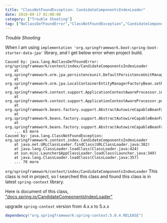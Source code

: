 ```yaml
---
title: "ClassNotFoundException: CandidateComponentsIndexLoader"
date: 2019-09-17 01:00:00
category: ["Trouble Shooting"]
tag: ["NoClassDefFoundError","ClassNotFoundException","CandidateComponentsIndexLoader","Spring 4","Spring 5","Spring"]
---
```


_Trouble Shooting_

When I am using `implementation 'org.springframework.boot:spring-boot-starter-data-jpa'` library, 
and I get below error when project build.

```
Caused by: java.lang.NoClassDefFoundError: org/springframework/context/index/CandidateComponentsIndexLoader
	at org.springframework.orm.jpa.persistenceunit.DefaultPersistenceUnitManager.setResourceLoader(DefaultPersistenceUnitManager.java:431)
	at org.springframework.orm.jpa.LocalContainerEntityManagerFactoryBean.setResourceLoader(LocalContainerEntityManagerFactoryBean.java:320)
	at org.springframework.context.support.ApplicationContextAwareProcessor.invokeAwareInterfaces(ApplicationContextAwareProcessor.java:112)
	at org.springframework.context.support.ApplicationContextAwareProcessor.postProcessBeforeInitialization(ApplicationContextAwareProcessor.java:97)
	at org.springframework.beans.factory.support.AbstractAutowireCapableBeanFactory.applyBeanPostProcessorsBeforeInitialization(AbstractAutowireCapableBeanFactory.java:416)
	at org.springframework.beans.factory.support.AbstractAutowireCapableBeanFactory.initializeBean(AbstractAutowireCapableBeanFactory.java:1691)
	at org.springframework.beans.factory.support.AbstractAutowireCapableBeanFactory.doCreateBean(AbstractAutowireCapableBeanFactory.java:573)
	... 63 more
Caused by: java.lang.ClassNotFoundException: org.springframework.context.index.CandidateComponentsIndexLoader
	at java.net.URLClassLoader.findClass(URLClassLoader.java:382)
	at java.lang.ClassLoader.loadClass(ClassLoader.java:424)
	at sun.misc.Launcher$AppClassLoader.loadClass(Launcher.java:349)
	at java.lang.ClassLoader.loadClass(ClassLoader.java:357)
	... 70 more
```

`org/springframework/context/index/CandidateComponentsIndexLoader` This class is not in project, so I searched this class and found this class is in latest `spring-context` library.

Here is document of this class, ["docs.spring.io/CandidateComponentsIndexLoader"](https://docs.spring.io/spring-framework/docs/current/javadoc-api/org/springframework/context/index/CandidateComponentsIndexLoader.html)

upgrade `spring-context` version from 4.x.x to 5.x.x

```groovy
dependency("org.springframework:spring-context:5.0.4.RELEASE")
```

